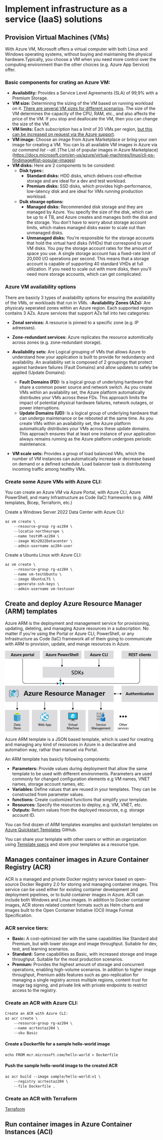 # Implement infrastructure as a service (IaaS) solutions

## Provision Virtual Machines (VMs)
With Azure VM, Microsoft offers a virtual computer with both Linux and Windows operating systems, without buying and maintaining the physical hardware.Typically, you choose a VM when you need more control over the computing environment than the other choices (e.g. Azure App Service) offer.

### Basic components for crating an Azure VM:
- **Availability:** Provides a Service Level Agreements (SLA) of 99,9% with a Premium Storage.
- **VM size:** Determining the sizing of the VM based on running workload on it. [There are several VM sizes for different scenarios](https://docs.microsoft.com/en-us/azure/virtual-machines/sizes). The size of the VM determines the capacity of the CPU, RAM, etc., and also affects the price of the VM. If you stop and deallocate the VM, then you can change the size of the VM.
- **VM limits:** Each subscription has a limit of 20 VMs per region, [but this can be increased on request via the Azure support](https://docs.microsoft.com/en-us/azure/azure-portal/supportability/regional-quota-requests).
- **VM image:** Choose an image from Azure Marketplace or bring your own image for creating a VM. You can lis all available VM images in Azure via _az command list --all_. [The List of popular images in Azure Marketplace] (https://docs.microsoft.com/en-us/azure/virtual-machines/linux/cli-ps-findimage#list-popular-images)
- **VM disks:** Here are 2 components to be considerd:
  - **Disk types:**:
    - **Standard disks:** HDD disks, which delivers cost-effective storage and are ideal for a dev and test workload.
    - **Premium disks:** SSD disks, which provides high-performance, low-latency disk and are ideal for VMs running production workload.
  - **Dsik stoarge options:**
    - **Managed disks:** Recommended disk storage and they are managed by Azure. You specify the size of the disk, which can be up to 4 TB, and Azure creates and manages both the disk and the storage. You don't have to worry about storage account limits, which makes managed disks easier to scale out than unmanaged disks.
    - **Unmanaged disks:** You’re responsible for the storage accounts that hold the virtual hard disks (VHDs) that correspond to your VM disks. You pay the storage account rates for the amount of space you use. A single storage account has a fixed-rate limit of 20,000 I/O operations per second. This means that a storage account is capable of supporting 40 standard VHDs at full utilization. If you need to scale out with more disks, then you'll need more storage accounts, which can get complicated.

### Azure VM availability options
There are basicly 3 types of availabillty options for ensuring the availability of the VMs, or workloads that run in VMs.
-**Availability Zones (AZs):** Are physicaly seperated zones within an Azure region. Each supported region contains 3 AZs. Azure services that support AZs fall into two categories:
  - **Zonal services:** A resource is pinned to a specific zone (e.g. IP adreesses).
  - **Zone-redundant services:** Azure replicates the resource automitically across zones (e.g. zone-redundant storage).

- **Availability sets:** Are Logical grouping of VMs that allows Azure to understand how your application is built to provide for redundancy and availability. An availability set is composed of 2 groupings that protect against hardware failures (Fault Domains) and allow updates to safely be applied (Update Domains):
  - **Fault Domains (FD):** Is a logical group of underlying hardware that share a common power source and network switch. As you create VMs within an availability set, the Azure platform automatically distributes your VMs across these FDs. This approach limits the impact of potential physical hardware failures, network outages, or power interruptions.
  - **Update Domains (UD):** Is a logical group of underlying hardware that can undergo maintenance or be rebooted at the same time. As you create VMs within an availability set, the Azure platform automatically distributes your VMs across these update domains. This approach ensures that at least one instance of your application always remains running as the Azure platform undergoes periodic maintenance.

- **VM scale sets:** Provides a group of load balanced VMs, which the number of VM instances can automatically increase or decrease based on demand or a defined schedule. Load balancer task is distributeing incoming traffic among healthy VMs.

### Create some Azure VMs with Azure CLI:
You can create an Azure VM via Azure Portal, with Azure CLI, Azure PowerShell, and many Infrastructure as Code (IaC) frameworks (e.g. ARM templates, Bicep, Terraform, etc.)

Create a Windows Server 2022 Data Center with Azure CLI:
```
az vm create \
    --resource-group rg-az204 \
    --locatio northeurope \
    --name testVM-az204 \
    --image Win2022Datacenter \
    --admin-username az204-user
```

Create a Ubuntu Linux with Azure CLI:
```
az vm create \
    --resource-group rg-az204 \
    --name vm-testUbuntu \
    --image UbuntuLTS \
    --generate-ssh-keys \
    --admin-username vm-testuser
```


## Create and deploy Azure Resource Manager (ARM) templates
Azure ARM is the deployment and management service for provisioning, updating, deleting, and managing Azure resources in a subscription. No matter if you're using the Portal or Azure CLI, PowerShell, or any Infrastructure as Code (IaC) framework all of them going to communicate with ARM to provision, update, and mange resources in Azure.

![Azure ARM](./../00_images/arm-sdks.png)

Azure ARM template is a JSON based template, which is used for creating and managing any kind of resources in Azure in a declarative and automation way, rathar than manuel via Portal.

An ARM template has basicly following components:
- **Parameters:** Provide values during deployment that allow the same template to be used with different environments. Parameters are used commonly for changed configuration elements e.g VM names, VNET names, storage account names, etc.
- **Variables:** Define values that are reused in your templates. They can be constructed from parameter values.
- **functions:** Create customized functions that simplify your template.
- **Resources:** Specify the resources to deploy, e.g. VM, VNET, etc.
- **Outputs:** Return values from the deployed resources, e.g. storage account ID.

You can find dozen of ARM templates examples and quickstart templates on [Azure Quickstart Templates](https://github.com/Azure/azure-quickstart-templates) GitHub.

You can share your template with other users or within an organization using [Template specs](https://docs.microsoft.com/en-us/azure/azure-resource-manager/templates/template-specs?tabs=azure-powershell) and store your templates as a resource type.

## Manages container images in Azure Container Registry (ACR)
ACR is a managed and private Docker registry service based on open-source Docker Registry 2.0 for storing and managing  container images. This service can be used either for existing container development and deployment pipelines, or to build container images in Azure.
ACR can include both Windows and Linux images. In addition to Docker container images, ACR stores related content formats such as Helm charts and images built to the Open Container Initiative (OCI) Image Format Specification.

### ACR service tiers:
- **Basic:** A cost-optimized tier with the same capabilities like Standard abd Premium, but with lower storage and image throughput. Suitable for dev, test, and learning scenarios.
- **Standard:** Same capabilities as Basic, with increased storage and image throughput. Suitable for the most  production scenarios.
- **Premium:** Provides the highest amount of storage and concurrent operations, enabling high-volume scenarios. In addition to higher image throughput, Premium adds features such as geo-replication for managing a single registry across multiple regions, content trust for image tag signing, and private link with private endpoints to restrict access to the registry.

### Create an ACR with Azure CLI:
```
Create an ACR with Azure CLI:
az acr create \
    --resource-group rg-az204 \
    --name acrtestaz204 \
    --sku Basic
```

#### Create a Dockerfile for a sample hello-world image
```
echo FROM mcr.microsoft.com/hello-world > Dockerfile
```

#### Push the sample hello-world image to the created ACR
```
az acr build --image sample/hello-world:v1 \
    --registry acrtestaz204 \
    --file Dockerfile .
```

### Create an ACR with Terraform
[Terraform](Terraform/main.tf)


## Run container images in Azure Container Instances (ACI)

